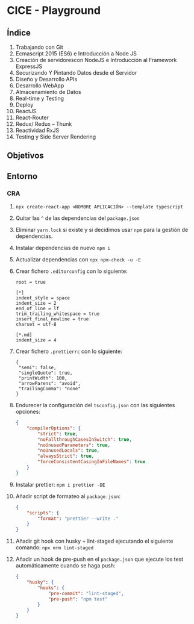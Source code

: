 # CICE - Playground

## Índice

1. Trabajando con Git
2. Ecmascript 2015 (ES6) e Introducción a Node JS
3. Creación de servidorescon NodeJS e Introducción al Framework ExpressJS
4. Securizando Y Pintando Datos desde el Servidor
5. Diseño y Desarrollo APIs
6. Desarrollo WebApp
7. Almacenamiento de Datos
8. Real-time y Testing
9. Deploy
10. ReactJS
11. React-Router
12. Redux/ Redux – Thunk
13. Reactividad RxJS
14. Testing y Side Server Rendering

## Objetivos

## Entorno

### CRA

1.  `npx create-react-app <NOMBRE APLICACIÓN> --template typescript`
2.  Quitar las `^` de las dependencias del `package.json`
3.  Eliminar `yarn.lock` si existe y si decidimos usar `npm` para la gestión de dependencias.
4.  Instalar dependencias de nuevo `npm i`
5.  Actualizar dependencias con `npx npm-check -u -E`
6.  Crear fichero `.editorconfig` con lo siguiente:

    ```
    root = true

    [*]
    indent_style = space
    indent_size = 2
    end_of_line = lf
    trim_trailing_whitespace = true
    insert_final_newline = true
    charset = utf-8

    [*.md]
    indent_size = 4

    ```

7.  Crear fichero `.prettierrc` con lo siguiente:

    ```
    {
     "semi": false,
     "singleQuote": true,
     "printWidth": 100,
     "arrowParens": "avoid",
     "trailingComma": "none"
    }

    ```

8.  Endurecer la configuración del `tsconfig.json` con las siguientes opciones:

    ```json
    {
        "compilerOptions": {
            "strict": true,
            "noFallthroughCasesInSwitch": true,
            "noUnusedParameters": true,
            "noUnusedLocals": true,
            "alwaysStrict": true,
            "forceConsistentCasingInFileNames": true
        }
    }
    ```

9.  Instalar prettier: `npm i prettier -DE`
10. Añadir script de formateo al `package.json`:
    ```json
    {
        "scripts": {
            "format": "prettier --write ."
        }
    }
    ```
11. Añadir git hook con husky + lint-staged ejecutando el siguiente comando: `npx mrm lint-staged`
12. Añadir un hook de pre-push en el `package.json` que ejecute los test automáticamente cuando se haga push:
    ```json
    {
        "husky": {
            "hooks": {
                "pre-commit": "lint-staged",
                "pre-push": "npm test"
            }
        }
    }
    ```
